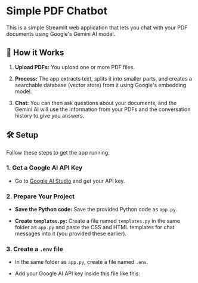 # Simple PDF Chatbot

This is a simple Streamlit web application that lets you chat with your PDF documents using Google's Gemini AI model.

## 🚀 How it Works

1. **Upload PDFs:** You upload one or more PDF files.

2. **Process:** The app extracts text, splits it into smaller parts, and creates a searchable database (vector store) from it using Google's embedding model.

3. **Chat:** You can then ask questions about your documents, and the Gemini AI will use the information from your PDFs and the conversation history to give you answers.

## 🛠️ Setup

Follow these steps to get the app running:

### 1. Get a Google AI API Key

* Go to [Google AI Studio](https://ai.google.dev/gemini-api/docs/api-key) and get your API key.

### 2. Prepare Your Project

* **Save the Python code:** Save the provided Python code as `app.py`.

* **Create `templates.py`:** Create a file named `templates.py` in the same folder as `app.py` and paste the CSS and HTML templates for chat messages into it (you provided these earlier).

### 3. Create a `.env` file

* In the same folder as `app.py`, create a file named `.env`.

* Add your Google AI API key inside this file like this: